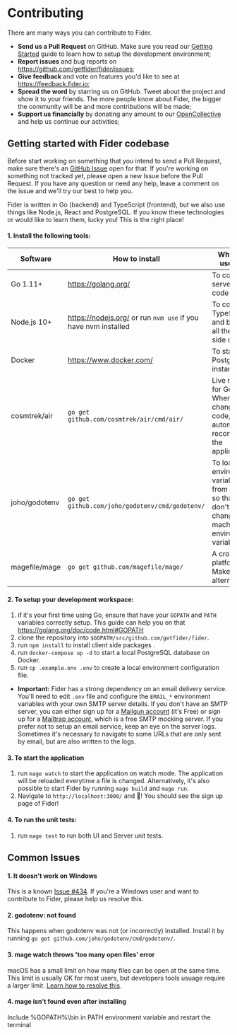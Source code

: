 # Contributing

There are many ways you can contribute to Fider.

- **Send us a Pull Request** on GitHub. Make sure you read our [Getting Started](#getting-started-with-fider-codebase) guide to learn how to setup the development environment;
- **Report issues** and bug reports on https://github.com/getfider/fider/issues;
- **Give feedback** and vote on features you'd like to see at https://feedback.fider.io;
- **Spread the word** by starring us on GitHub. Tweet about the project and show it to your friends. The more people know about Fider, the bigger the community will be and more contributions will be made;
- **Support us financially** by donating any amount to our [OpenCollective](https://opencollective.com/fider) and help us continue our activities;

## Getting started with Fider codebase

Before start working on something that you intend to send a Pull Request, make sure there's an [GitHub Issue](https://github.com/getfider/fider/issues) open for that. If you're working on something not tracked yet, please open a new Issue before the Pull Request. If you have any question or need any help, leave a comment on the issue and we'll try our best to help you.

Fider is written in Go (backend) and TypeScript (frontend), but we also use things like Node.js, React and PostgreSQL.
If you know these technologies or would like to learn them, lucky you! This is the right place!

#### 1. Install the following tools:

| Software  | How to install | What is it used for |
|---|---|---|
| Go 1.11+ | https://golang.org/ | To compile server side code |
| Node.js 10+ | https://nodejs.org/ or run `nvm use` if you have nvm installed | To compile TypeScript and bundle all the client side code |
| Docker | https://www.docker.com/ | To start local PostgreSQL instances |
| cosmtrek/air | `go get github.com/cosmtrek/air/cmd/air/` | Live reload for Go apps. When you change the code, it automatically recompiles the application |
| joho/godotenv | `go get github.com/joho/godotenv/cmd/godotenv/` | To load environment variables from a `.env` so that you don't have to change your machine environment variables |
| magefile/mage | `go get github.com/magefile/mage/` | A cross-platform Make alternative |

#### 2. To setup your development workspace:

1. if it's your first time using Go, ensure that have your `GOPATH` and `PATH` variables correctly setup. This guide can help you on that https://golang.org/doc/code.html#GOPATH
2. clone the repository into `$GOPATH/src/github.com/getfider/fider`.
3. run `npm install` to install client side packages .
4. run `docker-compose up -d` to start a local PostgreSQL database on Docker.
5. run `cp .example.env .env` to create a local environment configuration file.

- **Important:** Fider has a strong dependency on an email delivery service. You'll need to edit `.env` file and configure the `EMAIL_*` environment variables with your own SMTP server details. If you don't have an SMTP server, you can either sign up for a [Mailgun account](https://www.mailgun.com/) (it's Free) or sign up for a [Mailtrap account](https://mailtrap.io), which is a free SMTP mocking server. If you prefer not to setup an email service, keep an eye on the server logs. Sometimes it's necessary to navigate to some URLs that are only sent by email, but are also written to the logs.

#### 3. To start the application

1. run `mage watch` to start the application on watch mode. The application will be reloaded everytime a file is changed. Alternatively, it's also possible to start Fider by running `mage build` and `mage run`.
2. Navigate to `http://localhost:3000/` and 🎉! You should see the sign up page of Fider!

#### 4. To run the unit tests:

1. run `mage test` to run both UI and Server unit tests.

## Common Issues

#### 1. It doesn't work on Windows

This is a known [Issue #434](https://github.com/getfider/fider/issues/434). If you're a Windows user and want to contribute to Fider, please help us resolve this.

#### 2. godotenv: not found

This happens when godotenv was not (or incorrectly) installed. Install it by running `go get github.com/joho/godotenv/cmd/godotenv/`.

#### 3. mage watch throws 'too many open files' error

macOS has a small limit on how many files can be open at the same time. This limit is usually OK for most users, but developers tools usuage require a larger limit. [Learn how to resolve this](https://www.macobserver.com/tips/deep-dive/evade-macos-many-open-files-error-pushing-limits/).

#### 4. mage isn't found even after installing

Include %GOPATH%\bin in PATH environment variable and restart the terminal
